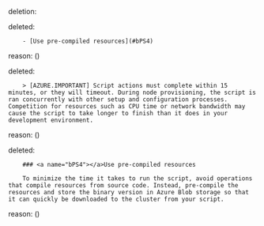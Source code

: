 deletion:

deleted:

		- [Use pre-compiled resources](#bPS4)

reason: ()

deleted:

		> [AZURE.IMPORTANT] Script actions must complete within 15 minutes, or they will timeout. During node provisioning, the script is ran concurrently with other setup and configuration processes. Competition for resources such as CPU time or network bandwidth may cause the script to take longer to finish than it does in your development environment.

reason: ()

deleted:

		### <a name="bPS4"></a>Use pre-compiled resources
		
		To minimize the time it takes to run the script, avoid operations that compile resources from source code. Instead, pre-compile the resources and store the binary version in Azure Blob storage so that it can quickly be downloaded to the cluster from your script.

reason: ()


